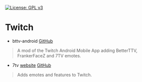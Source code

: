 [![License: GPL v3](https://img.shields.io/badge/License-GPLv3-blue.svg)](https://www.gnu.org/licenses/gpl-3.0)
# Twitch
- bttv-android [GitHub](https://github.com/bttv-android/bttv)
> A mod of the Twitch Android Mobile App adding BetterTTV, FrankerFaceZ and 7TV emotes.
- 7tv [website](https://7tv.app) [GitHub](https://github.com/SevenTV)
> Adds emotes and features to Twitch.
